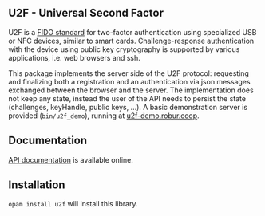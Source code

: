 ## U2F - Universal Second Factor

U2F is a
[FIDO standard](https://fidoalliance.org/specs/fido-u2f-v1.2-ps-20170411/)
for two-factor authentication using specialized USB or NFC devices, similar
to smart cards. Challenge-response authentication with the device using public
key cryptography is supported by various applications, i.e. web browsers and
ssh.

This package implements the server side of the U2F protocol: requesting and
finalizing both a registration and an authentication via json messages exchanged
between the browser and the server. The implementation does not keep any state,
instead the user of the API needs to persist the state (challenges, keyHandle,
public keys, ...). A basic demonstration server is provided (`bin/u2f_demo`),
running at [u2f-demo.robur.coop](https://u2f-demo.robur.coop).

## Documentation

[API documentation](https://roburio.github.io/u2f/doc) is available online.

## Installation

`opam install u2f` will install this library.
